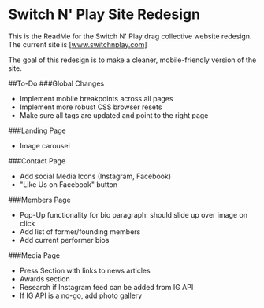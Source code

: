 # Switch N' Play Site Redesign

This is the ReadMe for the Switch N' Play drag collective website redesign.
The current site is [www.switchnplay.com]

The goal of this redesign is to make a cleaner, mobile-friendly version of the site.

##To-Do
###Global Changes
- Implement mobile breakpoints across all pages
- Implement more robust CSS browser resets
- Make sure all <a> tags are updated and point to the right page

###Landing Page
- Image carousel

###Contact Page
- Add social Media Icons (Instagram, Facebook)
- "Like Us on Facebook" button

###Members Page
- Pop-Up functionality for bio paragraph: should slide up over image on click
- Add list of former/founding members
- Add current performer bios

###Media Page
- Press Section with links to news articles
- Awards section
- Research if Instagram feed can be added from IG API
- If IG API is a no-go, add photo gallery
